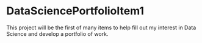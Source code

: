 # DataSciencePortfolioItem1
This project will be the first of many items to help fill out my interest in Data Science and develop a portfolio of work.
